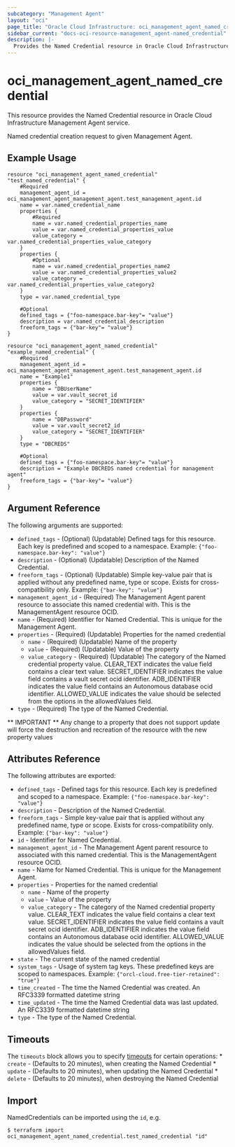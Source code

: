 ```yaml
---
subcategory: "Management Agent"
layout: "oci"
page_title: "Oracle Cloud Infrastructure: oci_management_agent_named_credential"
sidebar_current: "docs-oci-resource-management_agent-named_credential"
description: |-
  Provides the Named Credential resource in Oracle Cloud Infrastructure Management Agent service
---
```


# oci_management_agent_named_credential
This resource provides the Named Credential resource in Oracle Cloud Infrastructure Management Agent service.

Named credential creation request to given Management Agent.


## Example Usage

```hcl
resource "oci_management_agent_named_credential" "test_named_credential" {
	#Required
	management_agent_id = oci_management_agent_management_agent.test_management_agent.id
	name = var.named_credential_name
	properties {
		#Required
		name = var.named_credential_properties_name
		value = var.named_credential_properties_value
		value_category = var.named_credential_properties_value_category
	}
	properties {
		#Optional
		name = var.named_credential_properties_name2
		value = var.named_credential_properties_value2
		value_category = var.named_credential_properties_value_category2
	}
	type = var.named_credential_type

	#Optional
	defined_tags = {"foo-namespace.bar-key"= "value"}
	description = var.named_credential_description
	freeform_tags = {"bar-key"= "value"}
}

resource "oci_management_agent_named_credential" "example_named_credential" {
	#Required
	management_agent_id = oci_management_agent_management_agent.test_management_agent.id
	name = "Example1"
	properties {
		name = "DBUserName"
		value = var.vault_secret_id
		value_category = "SECRET_IDENTIFIER"
	}
	properties {
		name = "DBPassword"
		value = var.vault_secret2_id
		value_category = "SECRET_IDENTIFIER"
	}
	type = "DBCREDS"

	#Optional
	defined_tags = {"foo-namespace.bar-key"= "value"}
	description = "Example DBCREDS named credential for management agent"
	freeform_tags = {"bar-key"= "value"}
}
```

## Argument Reference

The following arguments are supported:

* `defined_tags` - (Optional) (Updatable) Defined tags for this resource. Each key is predefined and scoped to a namespace. Example: `{"foo-namespace.bar-key": "value"}` 
* `description` - (Optional) (Updatable) Description of the Named Credential.
* `freeform_tags` - (Optional) (Updatable) Simple key-value pair that is applied without any predefined name, type or scope. Exists for cross-compatibility only. Example: `{"bar-key": "value"}` 
* `management_agent_id` - (Required) The Management Agent parent resource to associate this named credential with.  This is the ManagementAgent resource OCID.
* `name` - (Required) Identifier for Named Credential. This is unique for the Management Agent.
* `properties` - (Required) (Updatable) Properties for the named credential
	* `name` - (Required) (Updatable) Name of the property
	* `value` - (Required) (Updatable) Value of the property
	* `value_category` - (Required) (Updatable) The category of the Named credential property value. CLEAR_TEXT indicates the value field contains a clear text value. SECRET_IDENTIFIER indicates the value field contains a vault secret ocid identifier. ADB_IDENTIFIER indicates the value field contains an Autonomous database ocid identifier. ALLOWED_VALUE indicates the value should be selected from the options in the allowedValues field. 
* `type` - (Required) The type of the Named Credential.


** IMPORTANT **
Any change to a property that does not support update will force the destruction and recreation of the resource with the new property values

## Attributes Reference

The following attributes are exported:

* `defined_tags` - Defined tags for this resource. Each key is predefined and scoped to a namespace. Example: `{"foo-namespace.bar-key": "value"}` 
* `description` - Description of the Named Credential.
* `freeform_tags` - Simple key-value pair that is applied without any predefined name, type or scope. Exists for cross-compatibility only. Example: `{"bar-key": "value"}` 
* `id` - Identifier for Named Credential.
* `management_agent_id` - The Management Agent parent resource to associated with this named credential. This is the ManagementAgent resource OCID.
* `name` - Name for Named Credential. This is unique for the Management Agent.
* `properties` - Properties for the named credential
	* `name` - Name of the property
	* `value` - Value of the property
	* `value_category` - The category of the Named credential property value. CLEAR_TEXT indicates the value field contains a clear text value. SECRET_IDENTIFIER indicates the value field contains a vault secret ocid identifier. ADB_IDENTIFIER indicates the value field contains an Autonomous database ocid identifier. ALLOWED_VALUE indicates the value should be selected from the options in the allowedValues field. 
* `state` - The current state of the named credential
* `system_tags` - Usage of system tag keys. These predefined keys are scoped to namespaces. Example: `{"orcl-cloud.free-tier-retained": "true"}` 
* `time_created` - The time the Named Credential was created. An RFC3339 formatted datetime string
* `time_updated` - The time the Named Credential data was last updated. An RFC3339 formatted datetime string
* `type` - The type of the Named Credential.

## Timeouts

The `timeouts` block allows you to specify [timeouts](https://registry.terraform.io/providers/oracle/oci/latest/docs/guides/changing_timeouts) for certain operations:
	* `create` - (Defaults to 20 minutes), when creating the Named Credential
	* `update` - (Defaults to 20 minutes), when updating the Named Credential
	* `delete` - (Defaults to 20 minutes), when destroying the Named Credential


## Import

NamedCredentials can be imported using the `id`, e.g.

```
$ terraform import oci_management_agent_named_credential.test_named_credential "id"
```

